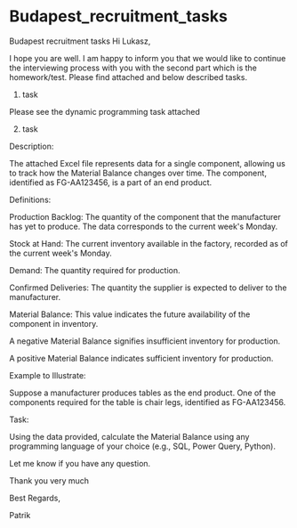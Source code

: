 # Budapest_recruitment_tasks

Budapest recruitment tasks
Hi Lukasz,

I hope you are well. I am happy to inform you that we would like to continue the interviewing process with you with the
second part which is the homework/test. Please find attached and below described tasks.

1. task

Please see the dynamic programming task attached

2. task

Description:

The attached Excel file represents data for a single component, allowing us to track how the Material Balance changes
over time. The component, identified as FG-AA123456, is a part of an end product.

Definitions:

Production Backlog: The quantity of the component that the manufacturer has yet to produce. The data corresponds to the
current week's Monday.

Stock at Hand: The current inventory available in the factory, recorded as of the current week's Monday.

Demand: The quantity required for production.

Confirmed Deliveries: The quantity the supplier is expected to deliver to the manufacturer.

Material Balance: This value indicates the future availability of the component in inventory.

A negative Material Balance signifies insufficient inventory for production.

A positive Material Balance indicates sufficient inventory for production.

Example to Illustrate:

Suppose a manufacturer produces tables as the end product. One of the components required for the table is chair legs,
identified as FG-AA123456.

Task:

Using the data provided, calculate the Material Balance using any programming language of your choice (e.g., SQL, Power
Query, Python).

Let me know if you have any question.

Thank you very much

Best Regards,

Patrik